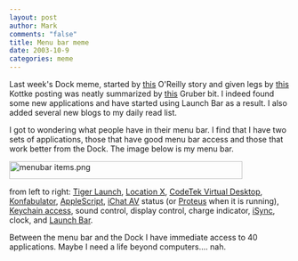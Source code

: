 ```yaml
--- 
layout: post
author: Mark
comments: "false"
title: Menu bar meme
date: 2003-10-9
categories: meme
---
```

Last week's Dock meme, started by <a href="http://www.macdevcenter.com/pub/a/mac/2003/09/30/dock.html">this</a> O'Reilly story and given legs by <a href="http://www.kottke.org/03/10/os-x-dock">this</a> Kottke posting was neatly summarized by <a href="http://daringfireball.net/2003/10/dock_dick_lick.html">this</a> Gruber bit. I indeed found some new applications and have started using Launch Bar as a result. I also added several new blogs to my daily read list.

I got to wondering what people have in their menu bar. I find that I have two sets of applications, those that have good menu bar access and those that work better from the Dock. The image below is my menu bar.

<img alt="menubar items.png" src="http://www.zanshin.net/images/menubar items.png" width="419" height="32" border="0" />

from left to right: <a href="http://ranchero.com/tigerlaunch/">Tiger Launch</a>, <a href="http://homepage.mac.com/locationmanager/">Location X</a>, <a href="http://www.codetek.com/php/virtual.php">CodeTek Virtual Desktop</a>, <a href="http://www.konfabulator.com/">Konfabulator</a>, <a href="http://www.apple.com/applescript/">AppleScript</a>, <a href="http://www.apple.com/ichat/">iChat AV</a> status (or <a href="http://www.indigofield.com/">Proteus</a> when it is running), <a href="http://whatdoiknow.org/archives/000957.shtml">Keychain access</a>, sound control, display control, charge indicator, <a href="http://www.apple.com/isync/">iSync</a>, clock, and <a href="http://www.obdev.at/products/launchbar/">Launch Bar</a>.

Between the menu bar and the Dock I have immediate access to 40 applications. Maybe I need a life beyond computers.... nah.
